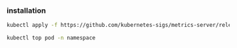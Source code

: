 ### installation 
```bash
kubectl apply -f https://github.com/kubernetes-sigs/metrics-server/releases/latest/download/components.yaml
```

```bash
kubectl top pod -n namespace
```
